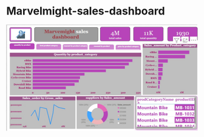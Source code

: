 # Marvelmight-sales-dashboard
![](https://github.com/smartalyst/marvelmight-sales-dashboard/blob/main/marve%20sd%20quantity%20by%20prod.jpg)

